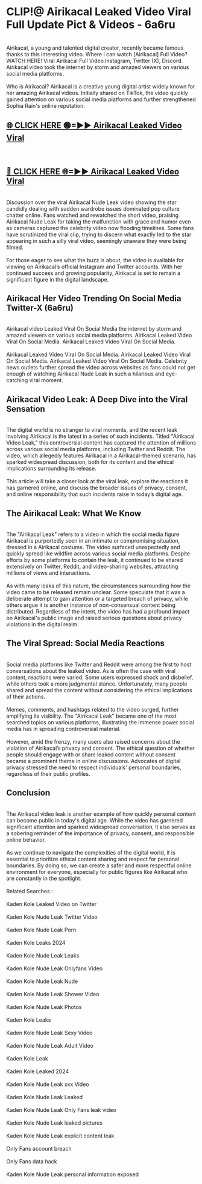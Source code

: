 # CLIP!@ Airikacal Leaked Video Viral Full Update Pict & Videos - 6a6ru
<br>
Airikacal, a young and talented digital creator, recently became famous thanks to this interesting video. Where i can watch [Airikacal] Full Video? WATCH HERE! Viral Airikacal Full Video Instagram, Twitter (X), Discord. Airikacal video took the internet by storm and amazed viewers on various social media platforms.
<br><br>
Who is Airikacal? Airikacal is a creative young digital artist widely known for her amazing Airikacal videos. Initially shared on TikTok, the video quickly gained attention on various social media platforms and further strengthened Sophia Rain's online reputation.
<br>
<h2><a href="https://bestclip.site?title=Airikacal">🌐 CLICK HERE 🟢=►► Airikacal Leaked Video Viral</a></h2>
<br>
<h2><a href="https://bestclip.site?title=Airikacal">🔴 CLICK HERE 🌐=►► Airikacal Leaked Video Viral</a></h2>
<br>
Discussion over the viral Airikacal Nude Leak video showing the star candidly dealing with sudden wardrobe issues dominated pop culture chatter online. Fans watched and rewatched the short video, praising Airikacal Nude Leak for taking the malfunction with grace and humor even as cameras captured the celebrity video now flooding timelines. Some fans have scrutinized the viral clip, trying to discern what exactly led to the star appearing in such a silly viral video, seemingly unaware they were being filmed.
<br><br>
For those eager to see what the buzz is about, the video is available for viewing on Airikacal’s official Instagram and Twitter accounts. With her continued success and growing popularity, Airikacal is set to remain a significant figure in the digital landscape.
<br>
<h2>Airikacal Her Video Trending On Social Media Twitter-X (6a6ru)</h2>
<br>
Airikacal video Leaked Viral On Social Media the internet by storm and amazed viewers on various social media platforms. Airikacal Leaked Video Viral On Social Media. Airikacal Leaked Video Viral On Social Media.
<br><br>
Airikacal Leaked Video Viral On Social Media. Airikacal Leaked Video Viral On Social Media. Airikacal Leaked Video Viral On Social Media. Celebrity news outlets further spread the video across websites as fans could not get enough of watching Airikacal Nude Leak in such a hilarious and eye-catching viral moment.
<br>
<h2>Airikacal Video Leak: A Deep Dive into the Viral Sensation</h2>
<br>
The digital world is no stranger to viral moments, and the recent leak involving Airikacal is the latest in a series of such incidents. Titled "Airikacal Video Leak," this controversial content has captured the attention of millions across various social media platforms, including Twitter and Reddit. The video, which allegedly features Airikacal in a Airikacal-themed scenario, has sparked widespread discussion, both for its content and the ethical implications surrounding its release.
<br><br>
This article will take a closer look at the viral leak, explore the reactions it has garnered online, and discuss the broader issues of privacy, consent, and online responsibility that such incidents raise in today’s digital age.
<br>
<h2>The Airikacal Leak: What We Know</h2>
<br>
The "Airikacal Leak" refers to a video in which the social media figure Airikacal is purportedly seen in an intimate or compromising situation, dressed in a Airikacal costume. The video surfaced unexpectedly and quickly spread like wildfire across various social media platforms. Despite efforts by some platforms to contain the leak, it continued to be shared extensively on Twitter, Reddit, and video-sharing websites, attracting millions of views and interactions.
<br><br>
As with many leaks of this nature, the circumstances surrounding how the video came to be released remain unclear. Some speculate that it was a deliberate attempt to gain attention or a targeted breach of privacy, while others argue it is another instance of non-consensual content being distributed. Regardless of the intent, the video has had a profound impact on Airikacal's public image and raised serious questions about privacy violations in the digital realm.
<br>
<h2>The Viral Spread: Social Media Reactions</h2>
<br>
Social media platforms like Twitter and Reddit were among the first to host conversations about the leaked video. As is often the case with viral content, reactions were varied. Some users expressed shock and disbelief, while others took a more judgmental stance. Unfortunately, many people shared and spread the content without considering the ethical implications of their actions.
<br><br>
Memes, comments, and hashtags related to the video surged, further amplifying its visibility. The "Airikacal Leak" became one of the most searched topics on various platforms, illustrating the immense power social media has in spreading controversial material.
<br><br>
However, amid the frenzy, many users also raised concerns about the violation of Airikacal’s privacy and consent. The ethical question of whether people should engage with or share leaked content without consent became a prominent theme in online discussions. Advocates of digital privacy stressed the need to respect individuals' personal boundaries, regardless of their public profiles.
<br>
<h2>Conclusion</h2>
<br>
The Airikacal video leak is another example of how quickly personal content can become public in today's digital age. While the video has garnered significant attention and sparked widespread conversation, it also serves as a sobering reminder of the importance of privacy, consent, and responsible online behavior.
<br><br>
As we continue to navigate the complexities of the digital world, it is essential to prioritize ethical content sharing and respect for personal boundaries. By doing so, we can create a safer and more respectful online environment for everyone, especially for public figures like Airikacal who are constantly in the spotlight.
<br><br>
Related Searches :
<br><br>
Kaden Kole Leaked Video on Twitter
<br><br>
Kaden Kole Nude Leak Twitter Video
<br><br>
Kaden Kole Nude Leak Porn
<br><br>
Kaden Kole Leaks 2024
<br><br>
Kaden Kole Nude Leak Leaks
<br><br>
Kaden Kole Nude Leak Onlyfans Video
<br><br>
Kaden Kole Nude Leak Nude
<br><br>
Kaden Kole Nude Leak Shower Video
<br><br>
Kaden Kole Nude Leak Photos
<br><br>
Kaden Kole Leaks
<br><br>
Kaden Kole Nude Leak Sexy Video
<br><br>
Kaden Kole Nude Leak Adult Video
<br><br>
Kaden Kole Leak
<br><br>
Kaden Kole Leaked 2024
<br><br>
Kaden Kole Nude Leak xxx Video
<br><br>
Kaden Kole Nude Leak Leaked
<br><br>
Kaden Kole Nude Leak Only Fans leak video
<br><br>
Kaden Kole Nude Leak leaked pictures
<br><br>
Kaden Kole Nude Leak explicit content leak
<br><br>
Only Fans account breach
<br><br>
Only Fans data hack
<br><br>
Kaden Kole Nude Leak personal information exposed